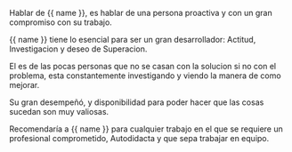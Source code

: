 Hablar de {{ name }}, es hablar de una persona proactiva y con un gran compromiso con su trabajo.

{{ name }} tiene lo esencial para ser un gran desarrollador: Actitud,
Investigacion y deseo de Superacion.

El es de las pocas personas que no se casan con la solucion si no con el problema, esta constantemente investigando y viendo la manera de como mejorar.

Su gran desempeñó, y disponibilidad para poder hacer que las cosas sucedan son muy valiosas.

Recomendaría a {{ name }} para cualquier trabajo en el que se requiere un profesional comprometido,
Autodidacta y que sepa trabajar en equipo.
